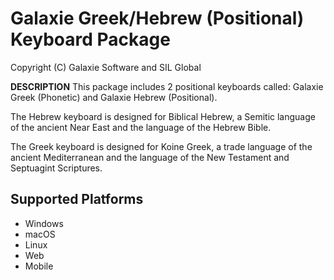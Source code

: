 Galaxie Greek/Hebrew (Positional) Keyboard Package
==================================================

Copyright (C) Galaxie Software and SIL Global

__DESCRIPTION__
This package includes 2 positional keyboards called: Galaxie Greek (Phonetic) and Galaxie Hebrew (Positional).

The Hebrew keyboard is designed for Biblical Hebrew, a Semitic language of the ancient 
Near East and the language of the Hebrew Bible.

The Greek keyboard is designed for Koine Greek, a trade language of the ancient Mediterranean 
and the language of the New Testament and Septuagint Scriptures.


Supported Platforms
-------------------
 * Windows
 * macOS
 * Linux
 * Web
 * Mobile


